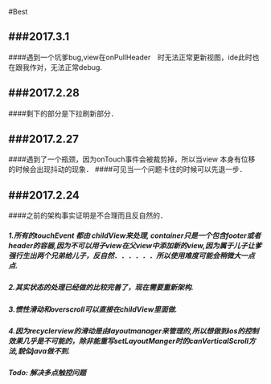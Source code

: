 #Best

###2017.3.1
------------------------------------------
####遇到一个坑爹bug,view在onPullHeader　时无法正常更新视图，ide此时也在跟我作对，无法正常debug.

###2017.2.28
------------------------------------------
####剩下的部分是下拉刷新部分．


###2017.2.27
----------------------------------------
####遇到了一个瓶颈，因为onTouch事件会被裁剪掉，所以当view 本身有位移的时候会出现抖动的现象．
####可见当一个问题卡住的时候可以先退一步．

###2017.2.24
-----------------------------------------
####之前的架构事实证明是不合理而且反自然的． 
##### 1.所有的touchEvent 都由 childView来处理, container只是一个包含footer或者header的容器,因为不可以用子view在父view中添加新的view,因为属于儿子让爹强行生出两个兄弟给儿子，反自然．．．．．．所以使用难度可能会稍微大一点点.
##### 2.其实状态的处理已经做的比较完善了，现在需要重新架构.
##### 3.惯性滑动和overscroll可以直接在childView里面做.
##### 4.因为recyclerview的滑动是由layoutmanager来管理的,所以想做到ios的控制效果几乎是不可能的，除非能重写setLayoutManger时的canVerticalScroll方法,貌似java做不到.

##### Todo: 解决多点触控问题
